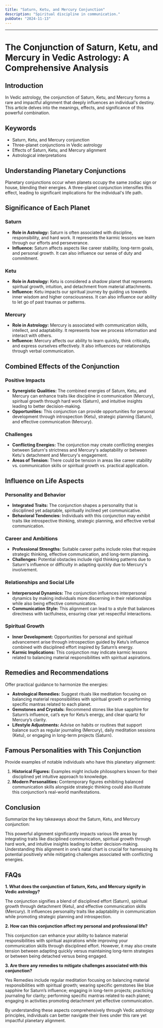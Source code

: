 ```yaml
---
title: "Saturn, Ketu, and Mercury Conjunction"
description: "Spiritual discipline in communication."
pubDate: "2024-11-13"
---
```


---

# The Conjunction of Saturn, Ketu, and Mercury in Vedic Astrology: A Comprehensive Analysis

## Introduction

In Vedic astrology, the conjunction of Saturn, Ketu, and Mercury forms a rare and impactful alignment that deeply influences an individual's destiny. This article delves into the meanings, effects, and significance of this powerful combination.

## Keywords

- Saturn, Ketu, and Mercury conjunction
- Three-planet conjunctions in Vedic astrology
- Effects of Saturn, Ketu, and Mercury alignment
- Astrological interpretations

## Understanding Planetary Conjunctions

Planetary conjunctions occur when planets occupy the same zodiac sign or house, blending their energies. A three-planet conjunction intensifies this effect, leading to significant implications for the individual's life path.

## Significance of Each Planet

### Saturn

- **Role in Astrology:** Saturn is often associated with discipline, responsibility, and hard work. It represents the karmic lessons we learn through our efforts and perseverance.
- **Influence:** Saturn affects aspects like career stability, long-term goals, and personal growth. It can also influence our sense of duty and commitment.

### Ketu

- **Role in Astrology:** Ketu is considered a shadow planet that represents spiritual growth, intuition, and detachment from material attachments.
- **Influence:** Ketu impacts our spiritual journey by guiding us towards inner wisdom and higher consciousness. It can also influence our ability to let go of past traumas or patterns.

### Mercury

- **Role in Astrology:** Mercury is associated with communication skills, intellect, and adaptability. It represents how we process information and interact with others.
- **Influence:** Mercury affects our ability to learn quickly, think critically, and express ourselves effectively. It also influences our relationships through verbal communication.

## Combined Effects of the Conjunction

### Positive Impacts

- **Synergistic Qualities:** The combined energies of Saturn, Ketu, and Mercury can enhance traits like discipline in communication (Mercury), spiritual growth through hard work (Saturn), and intuitive insights leading to better decision-making.
- **Opportunities:** This conjunction can provide opportunities for personal development through introspection (Ketu), strategic planning (Saturn), and effective communication (Mercury).

### Challenges

- **Conflicting Energies:** The conjunction may create conflicting energies between Saturn's strictness and Mercury's adaptability or between Ketu's detachment and Mercury's engagement.
- **Areas of Tension:** There could be tension in areas like career stability vs. communication skills or spiritual growth vs. practical application.

## Influence on Life Aspects

### Personality and Behavior

- **Integrated Traits:** The conjunction shapes a personality that is disciplined yet adaptable, spiritually inclined yet communicative.
- **Behavioral Tendencies:** Individuals with this conjunction may exhibit traits like introspective thinking, strategic planning, and effective verbal communication.

### Career and Ambitions

- **Professional Strengths:** Suitable career paths include roles that require strategic thinking, effective communication, and long-term planning.
- **Challenges:** Potential obstacles include rigid thinking patterns due to Saturn's influence or difficulty in adapting quickly due to Mercury's involvement.

### Relationships and Social Life

- **Interpersonal Dynamics:** The conjunction influences interpersonal dynamics by making individuals more discerning in their relationships while also being effective communicators.
- **Communication Style:** This alignment can lead to a style that balances directness with tactfulness, ensuring clear yet respectful interactions.

### Spiritual Growth

- **Inner Development:** Opportunities for personal and spiritual advancement arise through introspection guided by Ketu’s influence combined with disciplined effort inspired by Saturn’s energy.
- **Karmic Implications:** This conjunction may indicate karmic lessons related to balancing material responsibilities with spiritual aspirations.

## Remedies and Recommendations

Offer practical guidance to harmonize the energies:

- **Astrological Remedies:** Suggest rituals like meditation focusing on balancing material responsibilities with spiritual growth or performing specific mantras related to each planet.
- **Gemstones and Crystals:** Recommend stones like blue sapphire for Saturn’s influence, cat’s eye for Ketu’s energy, and clear quartz for Mercury’s clarity.
- **Lifestyle Adjustments:** Advise on habits or routines that support balance such as regular journaling (Mercury), daily meditation sessions (Ketu), or engaging in long-term projects (Saturn).

## Famous Personalities with This Conjunction

Provide examples of notable individuals who have this planetary alignment:

1. **Historical Figures:** Examples might include philosophers known for their disciplined yet intuitive approach to knowledge.
2. **Modern Personalities:** Contemporary figures exhibiting balanced communication skills alongside strategic thinking could also illustrate this conjunction’s real-world manifestations.

## Conclusion

Summarize the key takeaways about the Saturn, Ketu, and Mercury conjunction:

This powerful alignment significantly impacts various life areas by integrating traits like disciplined communication, spiritual growth through hard work, and intuitive insights leading to better decision-making. Understanding this alignment in one’s natal chart is crucial for harnessing its potential positively while mitigating challenges associated with conflicting energies.

## FAQs

**1. What does the conjunction of Saturn, Ketu, and Mercury signify in Vedic astrology?**

The conjunction signifies a blend of disciplined effort (Saturn), spiritual growth through detachment (Ketu), and effective communication skills (Mercury). It influences personality traits like adaptability in communication while promoting strategic planning and introspection.

**2. How can this conjunction affect my personal and professional life?**

This conjunction can enhance your ability to balance material responsibilities with spiritual aspirations while improving your communication skills through disciplined effort. However, it may also create tension between adapting quickly versus maintaining long-term strategies or between being detached versus being engaged.

**3. Are there any remedies to mitigate challenges associated with this conjunction?**

Yes Remedies include regular meditation focusing on balancing material responsibilities with spiritual growth; wearing specific gemstones like blue sapphire for Saturn’s influence; engaging in long-term projects; practicing journaling for clarity; performing specific mantras related to each planet; engaging in activities promoting detachment yet effective communication.

By understanding these aspects comprehensively through Vedic astrology principles, individuals can better navigate their lives under this rare yet impactful planetary alignment.
